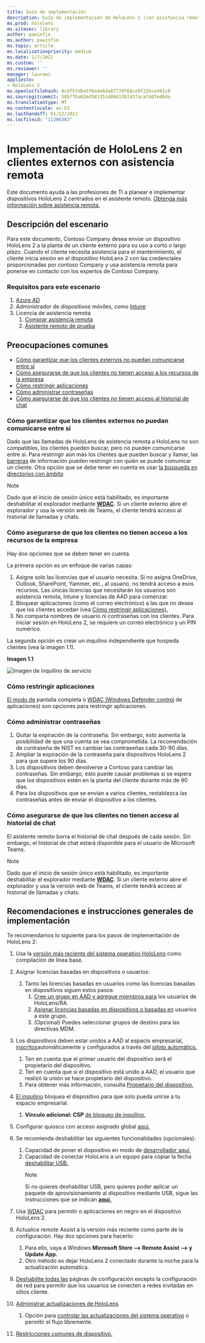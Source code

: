 ```yaml
---
title: Guía de implementación
description: Guía de implementación de HoloLens 2 (con asistencia remota como ejemplo)
ms.prod: hololens
ms.sitesec: library
author: pawinfie
ms.author: pawinfie
ms.topic: article
ms.localizationpriority: medium
ms.date: 1/7/2021
ms.custom: ''
ms.reviewer: ''
manager: laurawi
appliesto:
- HoloLens 2
ms.openlocfilehash: 0cd75fdbe5f6a4e6da87770768ce9f22bce491c0
ms.sourcegitcommit: 58bffba63ed581351d80d13b1437aca74d7ed64a
ms.translationtype: MT
ms.contentlocale: es-ES
ms.lasthandoff: 01/12/2021
ms.locfileid: "11266383"
---
```

# Implementación de HoloLens 2 en clientes externos con asistencia remota

Este documento ayuda a las profesiones de TI a planear e implementar dispositivos HoloLens 2 centrados en el asistente remoto. [Obtenga más información sobre asistencia remota.](https://docs.microsoft.com/hololens/hololens2-cloud-connected-overview#learn-about-remote-assist)

## Descripción del escenario

Para este documento, Contoso Company desea enviar un dispositivo HoloLens 2 a la planta de un cliente externo para su uso a corto o largo plazo. Cuando el cliente necesita asistencia para el mantenimiento, el cliente inicia sesión en el dispositivo HoloLens 2 con las credenciales proporcionadas por contoso Company y usa asistencia remota para ponerse en contacto con los expertos de Contoso Company.

### Requisitos para este escenario

1. [Azure AD](https://docs.microsoft.com/azure/active-directory/fundamentals/active-directory-whatis)
1. Administrador de dispositivos móviles, como [Intune](https://docs.microsoft.com/mem/intune/fundamentals/free-trial-sign-up)
1. Licencia de asistencia remota
    1. [Comprar asistencia remota](https://docs.microsoft.com/dynamics365/mixed-reality/remote-assist/buy-remote-assist)
    1. [Asistente remoto de prueba](https://docs.microsoft.com/dynamics365/mixed-reality/remote-assist/try-remote-assist)

## Preocupaciones comunes

- [Cómo garantizar que los clientes externos no puedan comunicarse entre sí](#how-to-ensure-that-external-clients-do-not-have-the-ability-to-communicate-with-one-another)
- [Cómo asegurarse de que los clientes no tienen acceso a los recursos de la empresa](#how-to-ensure-that-clients-do-not-have-access-to-company-resources)
- [Cómo restringir aplicaciones](#how-to-restrict-apps)
- [Cómo administrar contraseñas](#how-to-manage-passwords)
- [Cómo asegurarse de que los clientes no tienen acceso al historial de chat](#how-to-ensure-that-clients-do-not-have-access-to-chat-history)

### Cómo garantizar que los clientes externos no puedan comunicarse entre sí

Dado que las llamadas de HoloLens de asistencia remota a HoloLens no son compatibles, los clientes pueden buscar, pero no pueden comunicarse entre sí. Para restringir aún más los clientes que pueden buscar y llamar, las  [barreras](https://docs.microsoft.com/microsoft-365/compliance/information-barriers?view=o365-worldwide) de información pueden restringir con quién se puede comunicar un cliente. Otra opción que se debe tener en cuenta es usar [la búsqueda en directorios con ámbito](https://docs.microsoft.com/MicrosoftTeams/teams-scoped-directory-search)

 > [!NOTE]
> Dado que el inicio de sesión único está habilitado, es importante deshabilitar el explorador mediante [**WDAC**](https://docs.microsoft.com/hololens/windows-defender-application-control-wdac). Si un cliente externo abre el explorador y usa la versión web de Teams, el cliente tendrá acceso al historial de llamadas y chats.

### Cómo asegurarse de que los clientes no tienen acceso a los recursos de la empresa

Hay dos opciones que se deben tener en cuenta.

La primera opción es un enfoque de varias capas:

1. Asigne solo las licencias que el usuario necesita. Si no asigna OneDrive, Outlook, SharePoint, Yammer, etc., al usuario, no tendrá acceso a esos recursos. Las únicas licencias que necesitarán los usuarios son asistencia remota, Intune y licencias de AAD para comenzar.
1. Bloquear aplicaciones (como el correo electrónico) a las que no desea que los clientes accedan (vea [Cómo restringir aplicaciones).](#how-to-restrict-apps)
1. No comparta nombres de usuario ni contraseñas con los clientes. Para iniciar sesión en HoloLens 2, se requiere un correo electrónico y un PIN numérico.

La segunda opción es crear un inquilino independiente que hospeda clientes (vea la imagen 1.1).

**Imagen 1.1**

![Imagen de inquilino de servicio](./images/hololens-service-tenant-image.png)

### Cómo restringir aplicaciones

[El modo de](https://docs.microsoft.com/hololens/hololens-kiosk) pantalla completa o [WDAC (Windows Defender control](https://docs.microsoft.com/hololens/windows-defender-application-control-wdac) de aplicaciones) son opciones para restringir aplicaciones.

### Cómo administrar contraseñas

1. Quitar la expiración de la contraseña. Sin embargo, esto aumenta la posibilidad de que una cuenta se vea comprometida. La recomendación de contraseña de NIST es cambiar las contraseñas cada 30-90 días.
1. Ampliar la expiración de la contraseña para dispositivos HoloLens 2 para que supere los 90 días.
1. Los dispositivos deben devolverse a Contoso para cambiar las contraseñas. Sin embargo, esto puede causar problemas si se espera que los dispositivos estén en la planta del cliente durante más de 90 días.  
1. Para los dispositivos que se envían a varios clientes, restablezca las contraseñas antes de enviar el dispositivo a los clientes.

### Cómo asegurarse de que los clientes no tienen acceso al historial de chat

El asistente remoto borra el historial de chat después de cada sesión. Sin embargo, el historial de chat estará disponible para el usuario de Microsoft Teams.

> [!NOTE]
> Dado que el inicio de sesión único está habilitado, es importante deshabilitar el explorador mediante [**WDAC**](https://docs.microsoft.com/hololens/windows-defender-application-control-wdac). Si un cliente externo abre el explorador y usa la versión web de Teams, el cliente tendrá acceso al historial de llamadas y chats.

## Recomendaciones e instrucciones generales de implementación

Te recomendamos lo siguiente para los pasos de implementación de HoloLens 2:

1. Usa la [versión más reciente del sistema operativo HoloLens](https://aka.ms/hololens2download) como compilación de línea base.
1. Asignar licencias basadas en dispositivos o usuarios:
    1. Tanto las licencias basadas en usuarios como las licencias basadas en dispositivos siguen estos pasos:
        1. [Cree un grupo en AAD y agregue miembros para](https://docs.microsoft.com/azure/active-directory/fundamentals/active-directory-groups-create-azure-portal#create-a-basic-group-and-add-members) los usuarios de HoloLens/RA.
        1. [Asignar licencias basadas en dispositivos o basadas en](https://docs.microsoft.com/azure/active-directory/enterprise-users/licensing-groups-assign#:~:text=In%20this%20article%201%20Assign%20the%20required%20licenses,3%20Check%20for%20license%20problems%20and%20resolve%20them) usuarios a este grupo.
        1. (Opcional) Puedes seleccionar grupos de destino para las directivas MDM.

1. Los dispositivos deben estar unidos a AAD al espacio empresarial, [inscritos](https://docs.microsoft.com/hololens/hololens-enroll-mdm#auto-enrollment-in-mdm)automáticamente y configurados a través del [piloto automático.](https://docs.microsoft.com/hololens/hololens2-autopilot)
    1. Ten en cuenta que el primer usuario del dispositivo será el propietario del dispositivo.
    1. Ten en cuenta que si el dispositivo está unido a AAD, el usuario que realizó la unión se hace propietario del dispositivo.
    1. Para obtener más información, consulta [Propietario del dispositivo.](https://docs.microsoft.com/hololens/security-adminless-os#device-owner)
1. [El inquilino](https://docs.microsoft.com/hololens/hololens-release-notes#tenantlockdown-csp-and-autopilot) bloquea el dispositivo para que solo pueda unirse a tu espacio empresarial.
    1. **Vínculo adicional: CSP** [de bloqueo de inquilino.](https://docs.microsoft.com/windows/client-management/mdm/tenantlockdown-csp)
1. Configurar quiosco con acceso asignado global [aquí.](https://docs.microsoft.com/hololens/hololens-global-assigned-access-kiosk)
1. Se recomienda deshabilitar las siguientes funcionalidades (opcionales):
    1. Capacidad de poner el dispositivo en modo de [desarrollador aquí.](https://docs.microsoft.com/windows/client-management/mdm/policy-csp-applicationmanagement#applicationmanagement-allowdeveloperunlock)
    1. Capacidad de conectar HoloLens a un equipo para copiar la fecha [deshabilitar USB.](https://docs.microsoft.com/windows/client-management/mdm/policy-csp-connectivity#connectivity-allowusbconnection)
       > [!NOTE]
        > Si no quieres deshabilitar USB, pero quieres poder aplicar un paquete de aprovisionamiento al dispositivo mediante USB, sigue las instrucciones que se indican [**aquí.**](https://docs.microsoft.com/windows/client-management/mdm/policy-csp-security#security-allowaddprovisioningpackage)

1. Usa [WDAC](https://docs.microsoft.com/hololens/windows-defender-application-control-wdac) para permitir o aplicaciones en negro en el dispositivo HoloLens 2.
1. Actualice remote Assist a la versión más reciente como parte de la configuración. Hay dos opciones para hacerlo:
    1. Para ello, vaya a Windows **Microsoft Store --> Remote Assist --> y Update App.**
    1. Otro método es dejar HoloLens 2 conectado durante la noche para la actualización automática.
1. [Deshabilite todas las](https://docs.microsoft.com/hololens/settings-uri-list) páginas de configuración excepto la configuración de red para permitir que los usuarios se conecten a redes invitadas en sitios cliente.
1. [Administrar actualizaciones de HoloLens](https://docs.microsoft.com/hololens/hololens-updates)
    1. Opción para [controlar las actualizaciones del sistema operativo](https://docs.microsoft.com/mem/intune/protect/windows-update-for-business-configure#create-and-assign-update-rings) o permitir el flujo libremente.
1. [Restricciones comunes de dispositivo.](https://docs.microsoft.com/hololens/hololens-common-device-restrictions)
